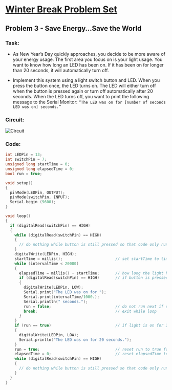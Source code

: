 # [Winter Break Problem Set](https://bmesbuildteamucla.github.io/winter-break/problem-set-2)
## Problem 3 - Save Energy…Save the World

### Task:
* As New Year’s Day quickly approaches, you decide to be more aware of your energy usage. The first area you focus on is your light usage. You want to know how long an LED has been on. If it has been on for longer than 20 seconds, it will automatically turn off.

* Implement this system using a light switch button and LED. When you press the button once, the LED turns on. The LED will either turn off when the button is pressed again or turn off automatically after 20 seconds. When the LED turns off, you want to print the following message to the Serial Monitor: `“The LED was on for [number of seconds LED was on] seconds.”`

### Circuit:
![Circuit](https://bmesbuildteamucla.github.io/winter-break/problem-set-2/problem-3--save-energy/circuit.png)

### Code:
```c
int LEDPin = 13;
int switchPin = 7;
unsigned long startTime = 0;
unsigned long elapsedTime = 0;
bool run = true;

void setup()
{
  pinMode(LEDPin, OUTPUT);
  pinMode(switchPin, INPUT);
  Serial.begin (9600);
}

void loop()
{
  if (digitalRead(switchPin) == HIGH)
  {
    while (digitalRead(switchPin) == HIGH)
    {
      // do nothing while button is still pressed so that code only runs once
    }
    digitalWrite(LEDPin, HIGH);
    startTime = millis();                       // set startTime to time when button is pressed
    while (intervalTime < 20000)
    {
      elapsedTime = millis() - startTime;       // how long the light has been on
      if (digitalRead(switchPin) == HIGH)       // if button is pressed again, light turns off
      {
        digitalWrite(LEDPin, LOW);
        Serial.print("The LED was on for ");
        Serial.print(intervalTime/1000.);
        Serial.println(" seconds.");
        run = false;                            // do not run next if statement
        break;                                  // exit while loop
      }
    }
    if (run == true)                            // if light is on for 20 seconds
    {
      digitalWrite(LEDPin, LOW);
      Serial.println("The LED was on for 20 seconds.");
    }
    run = true;                                 // reset run to true for next cycle
    elapsedTime = 0;                            // reset elapsedTime to 0
    while (digitalRead(switchPin) == HIGH)
    {
      // do nothing while button is still pressed so that code only runs once
    }
  }
}
```
